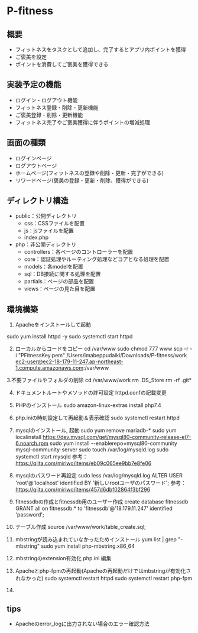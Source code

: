 # P-fitness

## 概要
- フィットネスをタスクとして追加し、完了するとアプリ内ポイントを獲得
- ご褒美を設定
- ポイントを消費してご褒美を獲得できる

## 実装予定の機能
- ログイン・ログアウト機能
- フィットネス登録・削除・更新機能
- ご褒美登録・削除・更新機能
- フィットネス完了やご褒美獲得に伴うポイントの増減処理

## 画面の種類
- ログインページ
- ログアウトページ
- ホームページ(フィットネスの登録や削除・更新・完了ができる)
- リワードページ(褒美の登録・更新・削除、獲得ができる)

## ディレクトリ構造
- public：公開ディレクトリ
  - css：CSSファイルを配置
  - js：jsファイルを配置
  - index.php
- php：非公開ディレクトリ
  - controllers：各ページのコントローラーを配置
  - core：認証処理やルーティング処理などコアとなる処理を配置
  - models：各modelを配置
  - sql：DB接続に関する処理を配置
  - partials：ページの部品を配置
  - views：ページの見た目を配置


## 環境構築
1. Apacheをインストールして起動

sudo yum install httpd -y
sudo systemctl start httpd

2. ローカルからコードをコピー
cd /var/www
sudo chmod 777 www 
scp -r -i "PFitnessKey.pem" /Users/imabeppudaiki/Downloads/P-fitness/work ec2-user@ec2-18-179-11-247.ap-northeast-1.compute.amazonaws.com:/var/www

3.不要ファイルやフォルダの削除
cd /var/www/work
rm .DS_Store
rm -rf .git*

4. ドキュメントルートやメソッドの許可設定
httpd.confの記載変更

5. PHPのインストール
sudo amazon-linux-extras install php7.4

6. php.iniの時刻設定して再起動＆表示確認
sudo systemctl restart httpd

7. mysqlのインストール, 起動
sudo yum remove mariadb-*
sudo yum localinstall https://dev.mysql.com/get/mysql80-community-release-el7-6.noarch.rpm
sudo yum install --enablerepo=mysql80-community mysql-community-server
sudo touch /var/log/mysqld.log
sudo systemctl start mysqld 
参考：https://qiita.com/miriwo/items/eb09c065ee9bb7e8fe06

1.  mysqlのパスワード再設定
sudo less /var/log/mysqld.log
ALTER USER 'root'@'localhost' identified BY '新しいrootユーザのパスワード';
参考：https://qiita.com/miriwo/items/457d6dbf02864f3bf296

1. fitnessdbの作成とfitnessdb用のユーザー作成
create database fitnessdb
GRANT all on fitnessdb.* to 'fitnessdb'@'18.179.11.247' identified 'password';

10. テーブル作成
source /var/www/work/table_create.sql;

11. mbstringが読み込まれていなかったためインストール
yum list | grep "\-mbstring"
sudo yum install php-mbstring.x86_64 

12. mbstringのextension有効化
php.ini 編集

13. Apacheとphp-fpmの再起動(Apacheの再起動だけではmbstringが有効化されなかった)
sudo systemctl restart httpd
sudo systemctl restart php-fpm

14. 

## tips
- Apacheのerror_logに出力されない場合のエラー確認方法
<?php
ini_set("display_errors", 'On');
error_reporting(E_ALL);
?>